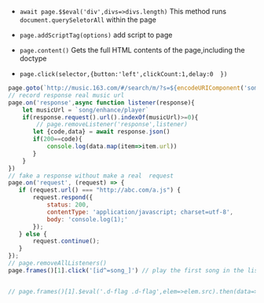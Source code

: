 + `await page.$$eval('div',divs=>divs.length)` This method runs `document.querySeletorAll` within the page   
+ `page.addScriptTag(options)`  add script to page  
+ `page.content()` Gets the full HTML contents of the page,including the doctype

+ `page.click(selector,{button:'left',clickCount:1,delay:0	})`



 ```js
 page.goto(`http://music.163.com/#/search/m/?s=${encodeURIComponent('something like this')}`)
 // record response real music url
 page.on('response',async function listener(response){
     let musicUrl = `song/enhance/player`
     if(response.request().url().indexOf(musicUrl)>=0){
         // page.removeListener('response',listener)
        let {code,data} = await response.json()
        if(200==code){
            console.log(data.map(item=>item.url))
        }     
     }
 })
 // fake a response without make a real  request
 page.on('request', (request) => {
    if (request.url() === "http://abc.com/a.js") {
        request.respond({
            status: 200,
            contentType: 'application/javascript; charset=utf-8',
            body: 'console.log(1);'
        });
    } else {
        request.continue();
    }
});
 // page.removeAllListeners()
 page.frames()[1].click('[id^=song_]') // play the first song in the list
 

 // page.frames()[1].$eval('.d-flag .d-flag',elem=>elem.src).then(data=>console.log(data))
 

 
 ```